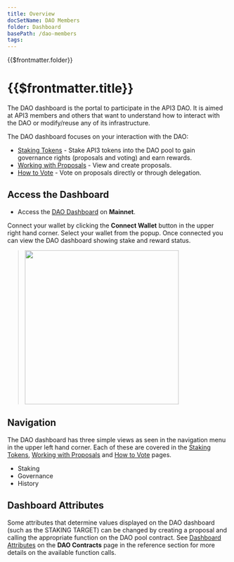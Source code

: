 ```yaml
---
title: Overview
docSetName: DAO Members
folder: Dashboard
basePath: /dao-members
tags:
---
```


<TitleSpan>{{$frontmatter.folder}}</TitleSpan>

# {{$frontmatter.title}}

<TocHeader />
<TOC class="table-of-contents" :include-level="[2,3]" />

The DAO dashboard is the portal to participate in the API3 DAO. It is aimed at
API3 members and others that want to understand how to interact with the DAO or
modify/reuse any of its infrastructure.

The DAO dashboard focuses on your interaction with the DAO:

- [Staking Tokens](staking.md) - Stake API3 tokens into the DAO pool to gain
  governance rights (proposals and voting) and earn rewards.
- [Working with Proposals](proposals.md) - View and create proposals.
- [How to Vote](voting.md) - Vote on proposals directly or through delegation.

## Access the Dashboard

- Access the [DAO Dashboard](https://dao.api3.org) on **Mainnet**.

Connect your wallet by clicking the **Connect Wallet** button in the upper right
hand corner. Select your wallet from the popup. Once connected you can view the
DAO dashboard showing stake and reward status.

<blockquote> 
<p align="left">
<img src="../assets/dashboard/dashboard.png" width="350" />
</p>
</blockquote>

## Navigation

The DAO dashboard has three simple views as seen in the navigation menu in the
upper left hand corner. Each of these are covered in the
[Staking Tokens](staking.md), [Working with Proposals](proposals.md) and
[How to Vote](voting.md) pages.

- Staking
- Governance
- History

## Dashboard Attributes

Some attributes that determine values displayed on the DAO dashboard (such as
the STAKING TARGET) can be changed by creating a proposal and calling the
appropriate function on the DAO pool contract. See
[Dashboard Attributes](../contract-architecture/dashboard-attributes.md) on the
**DAO Contracts** page in the reference section for more details on the
available function calls.
